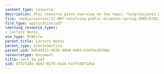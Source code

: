 ```yaml
---
content_type: resource
description: This resource gives overview on the topic 'Congressional Decision Making'.
file: /media/courses/11-007-resolving-public-disputes-spring-2005/b7027a8ed64702f0642d615f33871d5a_lect_14.pdf
file_type: application/pdf
learning_resource_types:
- Lecture Notes
ocw_type: OCWFile
parent_title: Lecture Notes
parent_type: CourseSection
parent_uid: 50b49122-903b-96b8-d465-b3d7ee39768e
resourcetype: Document
title: lect_14.pdf
uid: b7027a8e-d647-02f0-642d-615f33871d5a
---
```

